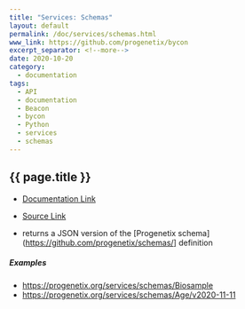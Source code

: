 ```yaml
---
title: "Services: Schemas"
layout: default
permalink: /doc/services/schemas.html
www_link: https://github.com/progenetix/bycon
excerpt_separator: <!--more-->
date: 2020-10-20
category:
  - documentation
tags:
  - API
  - documentation
  - Beacon
  - bycon
  - Python
  - services
  - schemas
---
```


## {{ page.title }}

* [Documentation Link](https://github.com/progenetix/bycon/blob/master/services/doc/schemas.md)
* [Source Link](https://github.com/progenetix/bycon/blob/master/services/schemas.py)

* returns a JSON version of the [Progenetix schema](https://github.com/progenetix/schemas/] definition

<!--podmd-->

##### Examples

* <https://progenetix.org/services/schemas/Biosample>
* <https://progenetix.org/services/schemas/Age/v2020-11-11>


<!--/podmd-->
